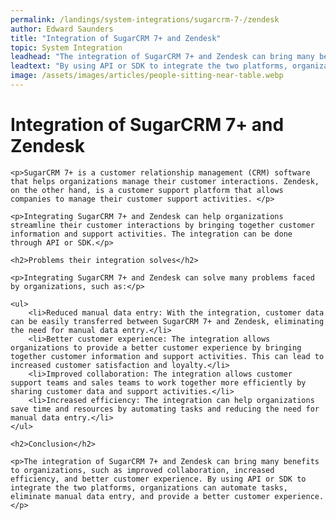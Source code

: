 ```yaml
---
permalink: /landings/system-integrations/sugarcrm-7-/zendesk
author: Edward Saunders
title: "Integration of SugarCRM 7+ and Zendesk"
topic: System Integration
leadhead: "The integration of SugarCRM 7+ and Zendesk can bring many benefits to organizations, such as improved collaboration, increased efficiency, and better customer experience"
leadtext: "By using API or SDK to integrate the two platforms, organizations can automate tasks, eliminate manual data entry, and provide a better customer experience."
image: /assets/images/articles/people-sitting-near-table.webp
---
```

<div class="arttext">	<h1>Integration of SugarCRM 7+ and Zendesk</h1>

	<p>SugarCRM 7+ is a customer relationship management (CRM) software that helps organizations manage their customer interactions. Zendesk, on the other hand, is a customer support platform that allows companies to manage their customer support activities. </p>

	<p>Integrating SugarCRM 7+ and Zendesk can help organizations streamline their customer interactions by bringing together customer information and support activities. The integration can be done through API or SDK.</p>

	<h2>Problems their integration solves</h2>

	<p>Integrating SugarCRM 7+ and Zendesk can solve many problems faced by organizations, such as:</p>

	<ul>
		<li>Reduced manual data entry: With the integration, customer data can be easily transferred between SugarCRM 7+ and Zendesk, eliminating the need for manual data entry.</li>
		<li>Better customer experience: The integration allows organizations to provide a better customer experience by bringing together customer information and support activities. This can lead to increased customer satisfaction and loyalty.</li>
		<li>Improved collaboration: The integration allows customer support teams and sales teams to work together more efficiently by sharing customer data and support activities.</li>
		<li>Increased efficiency: The integration can help organizations save time and resources by automating tasks and reducing the need for manual data entry.</li>
	</ul>

	<h2>Conclusion</h2>

	<p>The integration of SugarCRM 7+ and Zendesk can bring many benefits to organizations, such as improved collaboration, increased efficiency, and better customer experience. By using API or SDK to integrate the two platforms, organizations can automate tasks, eliminate manual data entry, and provide a better customer experience.</p>
</div>
